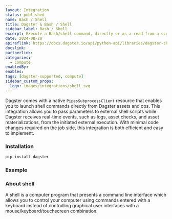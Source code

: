 ```yaml
---
layout: Integration
status: published
name: Bash / Shell
title: Dagster & Bash / Shell
sidebar_label: Bash / Shell
excerpt: Execute a Bash/shell command, directly or as a read from a script file.
date: 2024-08-20
apireflink: https://docs.dagster.io/api/python-api/libraries/dagster-shell
docslink:
partnerlink:
categories:
  - Compute
enabledBy:
enables:
tags: [dagster-supported, compute]
sidebar_custom_props:
  logo: images/integrations/shell.svg
---
```


Dagster comes with a native `PipesSubprocessClient` resource that enables you to launch shell commands directly from Dagster assets and ops. This integration allows you to pass parameters to external shell scripts while Dagster receives real-time events, such as logs, asset checks, and asset materializations, from the initiated external execution. With minimal code changes required on the job side, this integration is both efficient and easy to implement.

### Installation

```bash
pip install dagster
```

### Example

<CodeExample path="docs_beta_snippets/docs_beta_snippets/integrations/shell.py" language="python" />

### About shell

A shell is a computer program that presents a command line interface which allows you to control your computer using commands entered with a keyboard instead of controlling graphical user interfaces with a mouse/keyboard/touchscreen combination.

